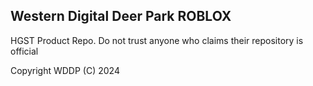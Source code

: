 Western Digital Deer Park ROBLOX
--------------------------------
HGST Product Repo. Do not trust anyone who claims their repository is official

Copyright WDDP (C) 2024
